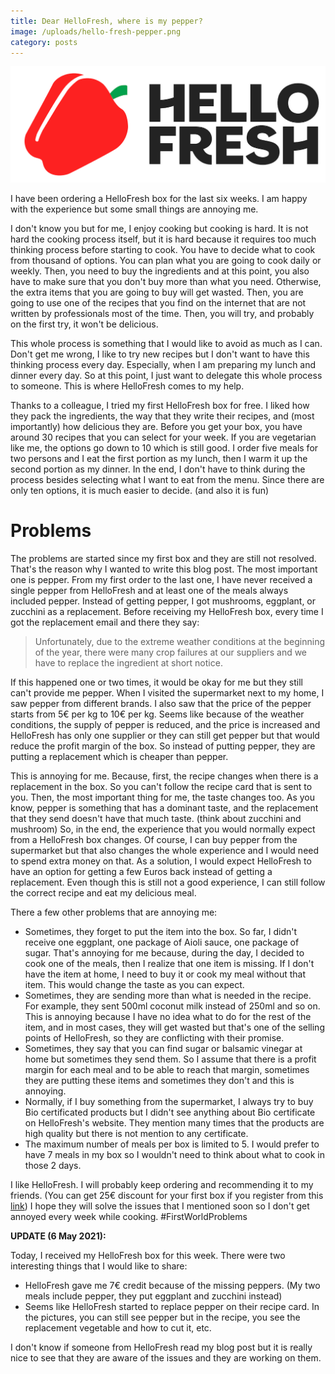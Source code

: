 ```yaml
---
title: Dear HelloFresh, where is my pepper?
image: /uploads/hello-fresh-pepper.png
category: posts
---
```


![Hello Fresh Logo](/uploads/hello-fresh-pepper.png)

I have been ordering a HelloFresh box for the last six weeks. I am happy with the experience but some small things are annoying me.

I don't know you but for me, I enjoy cooking but cooking is hard. It is not hard the cooking process itself, but it is hard because it requires too much thinking process before starting to cook. You have to decide what to cook from thousand of options. You can plan what you are going to cook daily or weekly. Then, you need to buy the ingredients and at this point, you also have to make sure that you don't buy more than what you need. Otherwise, the extra items that you are going to buy will get wasted. Then, you are going to use one of the recipes that you find on the internet that are not written by professionals most of the time. Then, you will try, and probably on the first try, it won't be delicious.

This whole process is something that I would like to avoid as much as I can. Don't get me wrong, I like to try new recipes but I don't want to have this thinking process every day. Especially, when I am preparing my lunch and dinner every day. So at this point, I just want to delegate this whole process to someone. This is where HelloFresh comes to my help.

Thanks to a colleague, I tried my first HelloFresh box for free. I liked how they pack the ingredients, the way that they write their recipes, and (most importantly) how delicious they are. Before you get your box, you have around 30 recipes that you can select for your week. If you are vegetarian like me, the options go down to 10 which is still good. I order five meals for two persons and I eat the first portion as my lunch, then I warm it up the second portion as my dinner. In the end, I don't have to think during the process besides selecting what I want to eat from the menu. Since there are only ten options, it is much easier to decide. (and also it is fun)

# Problems

The problems are started since my first box and they are still not resolved. That's the reason why I wanted to write this blog post. The most important one is pepper. From my first order to the last one, I have never received a single pepper from HelloFresh and at least one of the meals always included pepper. Instead of getting pepper, I got mushrooms, eggplant, or zucchini as a replacement. Before receiving my HelloFresh box, every time I got the replacement email and there they say:

> Unfortunately, due to the extreme weather conditions at the beginning of the year, there were many crop failures at our suppliers and we have to replace the ingredient at short notice. 

If this happened one or two times, it would be okay for me but they still can't provide me pepper. When I visited the supermarket next to my home, I saw pepper from different brands. I also saw that the price of the pepper starts from 5€ per kg to 10€ per kg. Seems like because of the weather conditions, the supply of pepper is reduced, and the price is increased and HelloFresh has only one supplier or they can still get pepper but that would reduce the profit margin of the box. So instead of putting pepper, they are putting a replacement which is cheaper than pepper. 

This is annoying for me. Because, first, the recipe changes when there is a replacement in the box. So you can't follow the recipe card that is sent to you. Then, the most important thing for me, the taste changes too. As you know, pepper is something that has a dominant taste, and the replacement that they send doesn't have that much taste. (think about zucchini and mushroom) So, in the end, the experience that you would normally expect from a HelloFresh box changes. Of course, I can buy pepper from the supermarket but that also changes the whole experience and I would need to spend extra money on that. As a solution, I would expect HelloFresh to have an option for getting a few Euros back instead of getting a replacement.  Even though this is still not a good experience, I can still follow the correct recipe and eat my delicious meal.

There a few other problems that are annoying me:

- Sometimes, they forget to put the item into the box. So far, I didn't receive one eggplant, one package of Aioli sauce, one package of sugar. That's annoying for me because, during the day, I decided to cook one of the meals, then I realize that one item is missing. If I don't have the item at home, I need to buy it or cook my meal without that item. This would change the taste as you can expect.
- Sometimes, they are sending more than what is needed in the recipe. For example, they sent 500ml coconut milk instead of 250ml and so on. This is annoying because I have no idea what to do for the rest of the item, and in most cases, they will get wasted but that's one of the selling points of HelloFresh, so they are conflicting with their promise.
- Sometimes, they say that you can find sugar or balsamic vinegar at home but sometimes they send them. So I assume that there is a profit margin for each meal and to be able to reach that margin, sometimes they are putting these items and sometimes they don't and this is annoying.
- Normally, if I buy something from the supermarket, I always try to buy Bio certificated products but I didn't see anything about Bio certificate on HelloFresh's website. They mention many times that the products are high quality but there is not mention to any certificate.
- The maximum number of meals per box is limited to 5. I would prefer to have 7 meals in my box so I wouldn't need to think about what to cook in those 2 days.

I like HelloFresh. I will probably keep ordering and recommending it to my friends. (You can get 25€ discount for your first box if you register from this [link](https://www.hellofresh.de/pages/raf_lp11?c=HS-01JIRP6L3&utm_campaign=clipboard&utm_couponvalue=20&utm_invitername=Mert&utm_medium=referral&utm_source=raf-share)) I hope they will solve the issues that I mentioned soon so I don't get annoyed every week while cooking. #FirstWorldProblems

**UPDATE (6 May 2021):**

Today, I received my HelloFresh box for this week. There were two interesting things that I would like to share:

- HelloFresh gave me 7€ credit because of the missing peppers. (My two meals include pepper, they put eggplant and zucchini instead)
- Seems like HelloFresh started to replace pepper on their recipe card. In the pictures, you can still see pepper but in the recipe, you see the replacement vegetable and how to cut it, etc.

I don't know if someone from HelloFresh read my blog post but it is really nice to see that they are aware of the issues and they are working on them.

